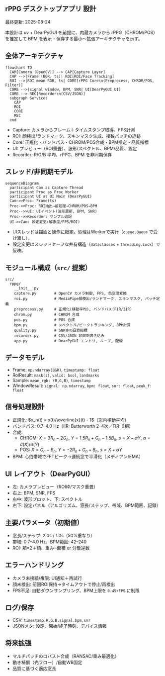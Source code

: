 ## rPPG デスクトップアプリ 設計

最終更新: 2025-08-24

本設計は uv + DearPyGUI を前提に、内蔵カメラから rPPG（CHROM/POS）を推定して BPM を表示・保存する最小〜拡張アーキテクチャを示す。

## 全体アーキテクチャ
```mermaid
flowchart TD
  CAM[Camera (OpenCV)] --> CAP[Capture Layer]
  CAP -->|Frame (BGR, ts)| ROI[ROI/Face Tracking]
  ROI -->|ROI mean RGB, ts| CORE[rPPG Core\n(Preprocess, CHROM/POS, Filter)]
  CORE -->|signal window, BPM, SNR| UI[DearPyGUI UI]
  CORE --> REC[Recorder\n(CSV/JSON)]
  subgraph Services
    CAP
    ROI
    CORE
    REC
  end
```

- Capture: カメラからフレーム＋タイムスタンプ取得、FPS計測
- ROI: 顔検出/ランドマーク、スキンマスク生成、複数パッチの追跡
- Core: 正規化・バンドパス・CHROM/POS合成・BPM推定・品質指標
- UI: プレビュー（ROI重畳）、波形/スペクトル、BPM/品質、設定
- Recorder: R/G/B 平均、rPPG、BPM を非同期保存

## スレッド/非同期モデル
```mermaid
sequenceDiagram
  participant Cam as Capture Thread
  participant Proc as Proc Worker
  participant UI as UI Main (DearPyGUI)
  Cam->>Proc: Frame(ts)
  Proc->>Proc: ROI抽出→前処理→CHROM/POS→BPM
  Proc-->>UI: UIイベント(波形更新, BPM, SNR)
  Proc-->>Recorder: サンプル追記
  UI->>Cam: 設定変更(解像度/FPS/ROI)
```
- UIスレッドは描画と操作に限定。処理はWorkerで実行（`queue.Queue` で受け渡し）。
- 設定変更はスレッドセーフな共有構造（`dataclasses` + `threading.Lock`）で反映。

## モジュール構成（`src/` 提案）
```
src/
  rppg/
    __init__.py
    capture.py        # OpenCV カメラ制御, FPS, 色空間変換
    roi.py            # MediaPipe顔検出/ランドマーク, スキンマスク, パッチ定義
    preprocess.py     # 正規化(移動平均), バンドパス(FIR/IIR)
    chrom.py          # CHROM 合成
    pos.py            # POS 合成
    bpm.py            # スペクトル/ピークトラッキング, BPM計算
    quality.py        # SNR等の品質指標
    recorder.py       # CSV/JSON 非同期書き込み
    app.py            # DearPyGUI エントリ, ループ, 配線
```

## データモデル
- Frame: `np.ndarray(BGR)`, `timestamp: float`
- RoiResult: `mask(s)`, `valid: bool`, `landmarks`
- Sample: `mean_rgb: (R,G,B)`, `timestamp`
- WindowResult: `signal: np.ndarray`, `bpm: float`, `snr: float`, `peak_f: float`

## 信号処理設計
- 正規化: $x_n(t) = x(t)/\overline{x}(t) - 1$（窓内移動平均）
- バンドパス: 0.7–4.0 Hz（IIR: Butterworth 2–4次／FIR: 0相）
- 合成:
  - CHROM: $X=3R_n-2G_n,\ Y=1.5R_n+G_n-1.5B_n,\ s=X-\alpha Y,\ \alpha=\sigma(X)/\sigma(Y)$
  - POS: $X=G_n-B_n,\ Y=-2R_n+G_n+B_n,\ s=X+\alpha Y$
- BPM: 心拍帯域でFFTピーク→連続窓で平滑化（メディアン/EMA）

## UI レイアウト（DearPyGUI）
- 左: カメラプレビュー（ROI枠/マスク重畳）
- 右上: BPM, SNR, FPS
- 右中: 波形プロット、下: スペクトル
- 右下: 設定パネル（アルゴリズム、窓長/ステップ、帯域、BPM範囲、記録）

## 主要パラメータ（初期値）
- 窓長/ステップ: 2.0s / 1.0s（50%重なり）
- 帯域: 0.7–4.0 Hz、BPM範囲: 42–240
- ROI: 頬×2＋額、重み=面積 or 分散逆数

## エラーハンドリング
- カメラ未接続/権限: UI通知＋再試行
- 顔未検出: 前回ROI保持→タイムアウトで停止/再検出
- FPS不足: 自動ダウンサンプリング、BPM上限を `0.45×FPS` に制限

## ログ/保存
- CSV: `timestamp,R,G,B,signal,bpm,snr`
- JSONメタ: 設定、開始/終了時刻、デバイス情報

## 将来拡張
- マルチパッチのロバスト合成（RANSAC/重み最適化）
- 動き補償（光フロー）/自動WB固定
- 品質に基づく適応窓長

